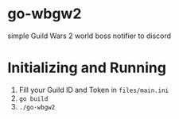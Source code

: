 # go-wbgw2
simple Guild Wars 2 world boss notifier to discord

#
# Initializing and Running
1. Fill your Guild ID and Token in `files/main.ini`
2. `go build`
3. `./go-wbgw2` 